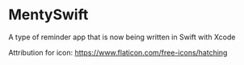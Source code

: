 # MentySwift
A type of reminder app that is now being written in Swift with Xcode


Attribution for icon:
https://www.flaticon.com/free-icons/hatching
